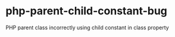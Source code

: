 php-parent-child-constant-bug
=============================

PHP parent class incorrectly using child constant in class property